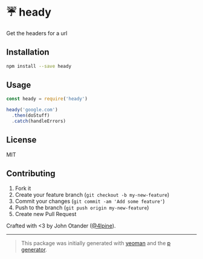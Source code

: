 # ☔ heady

Get the headers for a url

## Installation

```bash
npm install --save heady
```

## Usage

```javascript
const heady = require('heady')

heady('google.com')
  .then(doStuff)
  .catch(handleErrors)
```

## License

MIT

## Contributing

1. Fork it
2. Create your feature branch (`git checkout -b my-new-feature`)
3. Commit your changes (`git commit -am 'Add some feature'`)
4. Push to the branch (`git push origin my-new-feature`)
5. Create new Pull Request

Crafted with <3 by John Otander ([@4lpine](https://twitter.com/4lpine)).

***

> This package was initially generated with [yeoman](http://yeoman.io) and the [p generator](https://github.com/johnotander/generator-p.git).
